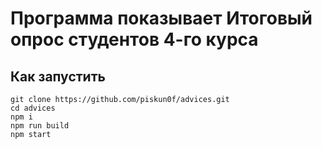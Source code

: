 # Программа показывает Итоговый опрос студентов 4-го курса

## Как запустить

```
git clone https://github.com/piskun0f/advices.git
cd advices
npm i
npm run build
npm start
```
